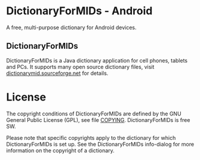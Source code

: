 # DictionaryForMIDs - Android
A free, multi-purpose dictionary for Android devices.

## DictionaryForMIDs
DictionaryForMIDs is a Java dictionary application for cell phones, tablets and PCs.
It supports many open source dictionary files, visit [dictionarymid.sourceforge.net](http://dictionarymid.sourceforge.net/) for details.

# License
The copyright conditions of DictionaryForMIDs are defined by the GNU General Public License (GPL),
see file [COPYING](COPYING). DictionaryForMIDs is free SW.

Please note that specific copyrights apply to the dictionary for which DictionaryForMIDs is set up. See the DictionaryForMIDs info-dialog for more information on the copyright of a dictionary.